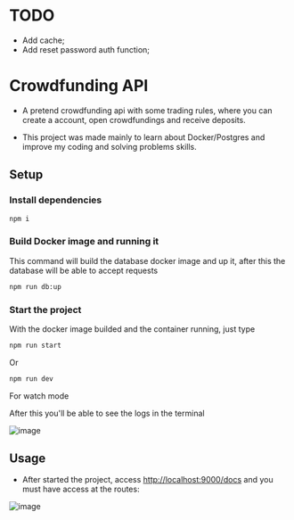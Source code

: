 # TODO

- Add cache;
- Add reset password auth function;

# Crowdfunding API
- A pretend crowdfunding api with some trading rules, where you can create a account, open crowdfundings and receive deposits.

- This project was made mainly to learn about Docker/Postgres and improve my coding and solving problems skills.

## Setup

### Install dependencies

```bash
npm i
```

### Build Docker image and running it

This command will build the database docker image and up it, after this the database will be able to accept requests

```bash
npm run db:up
```

### Start the project

With the docker image builded and the container running, just type

```bash
npm run start
```
Or

```bash
npm run dev
```

For watch mode

After this you'll be able to see the logs in the terminal

![image](https://github.com/brunopstephan/crowdfunding-api/assets/101269702/6c4f98e9-5878-411a-ad3d-c62fb22f3d3c)


## Usage

- After started the project, access [http://localhost:9000/docs](http://localhost:9000/docs) and you must have access at the routes:

![image](https://github.com/brunopstephan/crowdfunding-api/assets/101269702/ab9dbabe-ef47-4697-a8d3-fba1b655019b)

